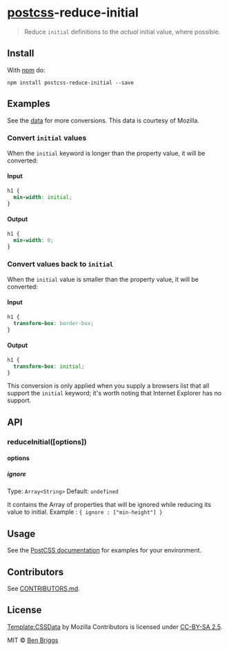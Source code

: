 # [postcss][postcss]-reduce-initial

> Reduce `initial` definitions to the _actual_ initial value, where possible.

## Install

With [npm](https://npmjs.org/package/postcss-reduce-initial) do:

```
npm install postcss-reduce-initial --save
```

## Examples

See the [data](data) for more conversions. This data is courtesy
of Mozilla.

### Convert `initial` values

When the `initial` keyword is longer than the property value, it will
be converted:

#### Input

```css
h1 {
  min-width: initial;
}
```

#### Output

```css
h1 {
  min-width: 0;
}
```

### Convert values back to `initial`

When the `initial` value is smaller than the property value, it will
be converted:

#### Input

```css
h1 {
  transform-box: border-box;
}
```

#### Output

```css
h1 {
  transform-box: initial;
}
```

This conversion is only applied when you supply a browsers list that all support
the `initial` keyword; it's worth noting that Internet Explorer has no support.

## API

### reduceInitial([options])

#### options

##### ignore

Type: `Array<String>`
Default: `undefined`

It contains the Array of properties that will be ignored while reducing its value to initial.
Example : `{ ignore : ["min-height"] }`

## Usage

See the [PostCSS documentation](https://github.com/postcss/postcss#usage) for
examples for your environment.

## Contributors

See [CONTRIBUTORS.md](https://github.com/cssnano/cssnano/blob/master/CONTRIBUTORS.md).

## License

[Template:CSSData] by Mozilla Contributors is licensed under [CC-BY-SA 2.5].

[template:cssdata]: https://developer.mozilla.org/en-US/docs/Template:CSSData
[cc-by-sa 2.5]: http://creativecommons.org/licenses/by-sa/2.5/

MIT © [Ben Briggs](http://beneb.info)

[postcss]: https://github.com/postcss/postcss
